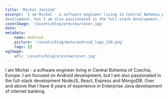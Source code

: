 ```yaml
---
title: 'Michal Jeníček'
excerpt: 'I am Michal - a software engineer living in Central Bohemia part of Czechia, Europe. I am focused on Android
development, but I am also passionated in the full-stack development.'
coverImage: '/assets/blog/preview/cover.jpg'
date: ''
metaData:
    name: Android
    picture: '/assets/blog/meta/android_logo_128.png'
    tags: []
ogImage:
    url: '/assets/blog/preview/cover.jpg'
---
```


I am Michal - a software engineer living in Central Bohemia of Czechia, Europe. I am focused on Android
development, but I am also passionated in the full-stack development NodeJS, React, Express and MongoDB. Over and above
that I have 8 years of experience in Enterprise Java development of internet banking.
